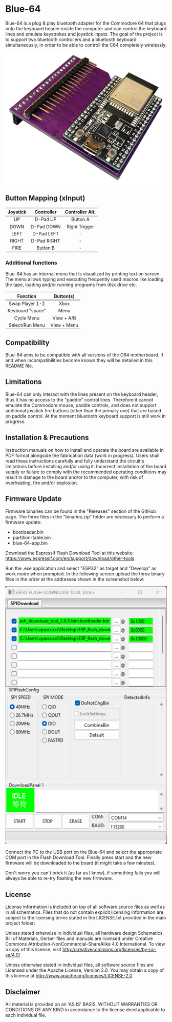 # Blue-64
Blue-64 is a plug & play bluetooth adapter for the Commodore 64 that plugs onto the keyboard header inside the computer and can control the keyboard lines and emulate keystrokes and joystick inputs. The goal of the project is to support two bluetooth controllers and a bluetooth keyboard simultaneously, in order to be able to controll the C64 completely wirelessly.

![](https://github.com/sideprojectslab/blue-64/blob/main/doc/pictures/IMG_0158.png)

## Button Mapping (xInput)

| Joystick     | Controller  | Controller Alt. |
|:---:         |:---:        |:---:            |
| UP           | D-Pad UP    | Button A        |
| DOWN         | D-Pad DOWN  | Right Trigger   |
| LEFT         | D-Pad LEFT  | -               |
| RIGHT        | D-Pad RIGHT | -               |
| FIRE         | Button B    | -               |

### Additional functions

Blue-64 has an internal menu that is visualized by printing text on screen. The menu allows typing and executing frequently used macros like loading the tape, loading and/or running programs from disk drive etc.

| Function         | Button(s)   |
|:---:             |:---:        |
| Swap Player 1-2  | Xbox        |
| Keyboard "space" | Menu        |
| Cycle Menu       | View + A/B  |
| Select/Run Menu  | View + Menu |

## Compatibility
Blue-64 aims to be compatible with all versions of the C64 motherboard. If and when incompatibilities become known they will be detailed in this README file.

## Limitations
Blue-64 can only interact with the lines present on the keyboard header, thus it has no access to the "paddle" control lines. Therefore it cannot emulate the Commodore mouse, paddle controls, and does not support additional joystick fire buttons (other than the primary one) that are based on paddle control.
At the moment bluetooth keyboard support is still work in progress.

## Installation & Precautions
Instruction manuals on how to install and operate the board are available in PDF format alongside the fabrication data (work in progress). Users shall read these instructions carefully and fully understand the circuit's limitations before installing and/or using it. Incorrect installation of the board supply or failure to comply with the recommended operating conditions may result in damage to the board and/or to the computer, with risk of overheating, fire and/or explosion.

## Firmware Update
Firmware binaries can be found in the "Releases" section of the GitHub page. The three files in the "binaries.zip" folder are necessary to perform a firmware update:
- bootloader.bin
- partition-table.bin
- blue-64-app.bin

Download the Espressif Flash Download Tool at this website:
https://www.espressif.com/en/support/download/other-tools

Run the .exe application and select "ESP32" as target and "Develop" as work mode when prompted. In the following screen upload the three binary files in the order at the addresses shown in the screenshot below:

![](https://github.com/sideprojectslab/blue-64/blob/main/doc/pictures/flash_tool.png)

Connect the PC to the USB port on the Blue-64 and select the appropriate COM port in the Flash Download Tool. Finally press start and the new firmware will be downloaded to the board (it might take a few minutes).

Don't worry you can't brick it (as far as I know), if something fails you will always be able to re-try flashing the new firmware.

## License
License information is included on top of all software source files as well as in all schematics. Files that do not contain explicit licensing information are subject to the licensing terms stated in the LICENSE.txt provided in the main project folder:

Unless stated otherwise in individual files, all hardware design Schematics, Bill of Materials, Gerber files and manuals are licensed under Creative Commons Attribution-NonCommercial-ShareAlike 4.0 International. To view a copy of this license, visit http://creativecommons.org/licenses/by-nc-sa/4.0/

Unless otherwise stated in individual files, all software source files are Licensed under the Apache License, Version 2.0. You may obtain a copy of this license at http://www.apache.org/licenses/LICENSE-2.0

## Disclaimer
All material is provided on an 'AS IS' BASIS, WITHOUT WARRANTIES OR
CONDITIONS OF ANY KIND in accordance to the license deed applicable to
each individual file.
